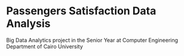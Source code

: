 # Passengers Satisfaction Data Analysis
Big Data Analytics project in the Senior Year at Computer Engineering Department of Cairo University

